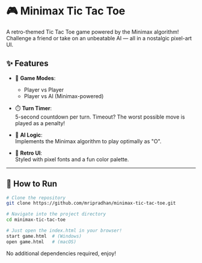 # 🎮 Minimax Tic Tac Toe

A retro-themed Tic Tac Toe game powered by the Minimax algorithm!  
Challenge a friend or take on an unbeatable AI — all in a nostalgic pixel-art UI.

## ✨ Features

- 🎲 **Game Modes**:  
  - Player vs Player  
  - Player vs AI (Minimax-powered)

- ⏱️ **Turn Timer**:  
  5-second countdown per turn. Timeout? The worst possible move is played as a penalty!

- 🤖 **AI Logic**:  
  Implements the Minimax algorithm to play optimally as "O".

- 🎨 **Retro UI**:  
  Styled with pixel fonts and a fun color palette.

---

## 🚀 How to Run

```bash
# Clone the repository
git clone https://github.com/mripradhan/minimax-tic-tac-toe.git

# Navigate into the project directory
cd minimax-tic-tac-toe

# Just open the index.html in your browser!
start game.html  # (Windows)
open game.html   # (macOS)
```

No additional dependencies required, enjoy!

